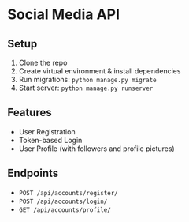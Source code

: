 # Social Media API

## Setup

1. Clone the repo
2. Create virtual environment & install dependencies
3. Run migrations: `python manage.py migrate`
4. Start server: `python manage.py runserver`

## Features

- User Registration
- Token-based Login
- User Profile (with followers and profile pictures)

## Endpoints

- `POST /api/accounts/register/`
- `POST /api/accounts/login/`
- `GET /api/accounts/profile/`
